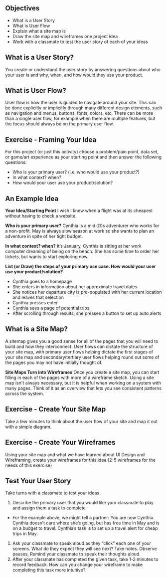 ## Objectives

- What is a User Story
- What is User Flow
- Explain what a site map is
- Draw the site map and wireframes one project idea
- Work with a classmate to test the user story of each of your ideas

## What is a User Story?

You create or understand the user story by answering questions about who your user is and why, when, and how would they use your product.

## What is User Flow?

User flow is how the user is guided to navigate around your site. This can be done explicitly or implicitly through many different design elements, such as navigation and menus, buttons, fonts, colors, etc. There can be more than a single user flow, for example when there are multiple features, but the focus should always be on the primary user flow.

## Exercise - Framing Your Idea

For this project (or just this activity) choose a problem/pain point, data set, or game/art experience as your starting point and then answer the following questions:
- Who is your primary user? (i.e. who would use your product?)
- In what context? when?
- How would your user use your product/solution?

## An Example Idea

**Your Idea/Starting Point**
I wish I knew when a flight was at its cheapest without having to check a website.

**Who is your primary user?**
Cynthia is a mid-20s adventurer who works for a non-profit. May is always slow season at work so she wants to plan an adventure in spite of her tight budget.

**In what context? when?**
It’s January, Cynthia is sitting at her work computer dreaming of being on the beach. She has some time to order her tickets, but wants to start exploring now.

**List (or Draw) the steps of your primary use case. How would your user use your product/solution?**

- Cynthia goes to a homepage
- She enters in information about her approximate travel dates
- She notices her departure city is pre-populated with her current location and leaves that selection
- Cynthia presses enter
- Cynthia sees a page of potential trips
- After scrolling through results, she presses a button to set up auto alerts


## What is a Site Map?

A sitemap gives you a good sense for all of the pages that you will need to build and how they interconnect. User flows can dictate the structure of your site map, with primary user flows helping dictate the first stages of your site map and secondary/tertiary user flows helping round out some of the pages you may not have initially thought of.

**Site Maps Turn into Wireframes**
Once you create a site map, you can start filling in each of the pages with more of a wireframe sketch. Using a site map isn't always necessary, but it is helpful when working on a system with many pages. Think of it as an overview that lets you see consistent patterns across the system.

## Exercise - Create Your Site Map

Take a few minutes to think about the user flow of your site and map it out with a simple diagram.

## Exercise - Create Your Wireframes

Using your site map and what we have learned about UI Design and Wireframing, create your wireframes for this idea (2-5 wireframes for the needs of this exercise)

## Test Your User Story

Take turns with a classmate to test your ideas.

1. Describe the primary user that you would like your classmate to play and assign them a task to complete
  * For the example above, we might tell a partner: You are now Cynthia. Cynthia doesn’t care where she’s going, but has free time in May and is on a budget to travel. Cynthia’s task is to set up a travel alert for cheap trips in May.
1. Ask your classmate to speak aloud as they “click” each one of your screens. What do they expect they will see next? Take notes. Observe pauses, Remind your classmate to speak their thoughts aloud.
1. After your classmate has completed the given task, take 1-2 minutes to record feedback. How can you change your wireframe to make completing this task more intuitive?
